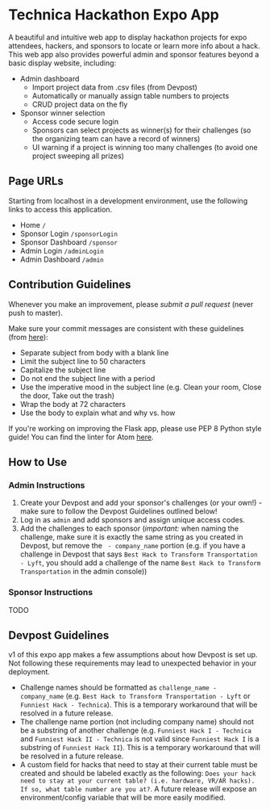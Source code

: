 # Technica Hackathon Expo App

A beautiful and intuitive web app to display hackathon projects for expo attendees, hackers, and sponsors to locate or learn more info about a hack. This web app also provides powerful admin and sponsor features beyond a basic display website, including:
* Admin dashboard
    * Import project data from .csv files (from Devpost)
    * Automatically or manually assign table numbers to projects
    * CRUD project data on the fly
* Sponsor winner selection
    * Access code secure login
    * Sponsors can select projects as winner(s) for their challenges (so the organizing team can have a record of winners)
    * UI warning if a project is winning too many challenges (to avoid one project sweeping all prizes)

## Page URLs

Starting from localhost in a development environment, use the following links to access this application.

- Home `/`
- Sponsor Login `/sponsorLogin`
- Sponsor Dashboard `/sponsor`
- Admin Login `/adminLogin`
- Admin Dashboard `/admin`

## Contribution Guidelines

Whenever you make an improvement, please *submit a pull request* (never push to master).

Make sure your commit messages are consistent with these guidelines (from [here](https://chris.beams.io/posts/git-commit/)):
- Separate subject from body with a blank line
- Limit the subject line to 50 characters
- Capitalize the subject line
- Do not end the subject line with a period
- Use the imperative mood in the subject line (e.g. Clean your room, Close the door, Take out the trash)
- Wrap the body at 72 characters
- Use the body to explain what and why vs. how

If you're working on improving the Flask app, please use PEP 8 Python style guide! You can find the linter for Atom [here](https://atom.io/packages/linter-python-pep8).

## How to Use

### Admin Instructions

1. Create your Devpost and add your sponsor's challenges (or your own!) - make sure to follow the Devpost Guidelines outlined below!
2. Log in as `admin` and add sponsors and assign unique access codes.
3. Add the challenges to each sponsor (*important:* when naming the challenge, make sure it is exactly the same string as you created in Devpost, but remove the ` - company_name` portion (e.g. if you have a challenge in Devpost that says `Best Hack to Transform Transportation - Lyft`, you should add a challenge of the name `Best Hack to Transform Transportation` in the admin console))

### Sponsor Instructions

TODO

## Devpost Guidelines

v1 of this expo app makes a few assumptions about how Devpost is set up. Not following these requirements may lead to unexpected behavior in your deployment.

- Challenge names should be formatted as `challenge_name - company_name` (e.g. `Best Hack to Transform Transportation - Lyft` or `Funniest Hack - Technica`). This is a temporary workaround that will be resolved in a future release.
- The challenge name portion (not including company name) should not be a substring of another challenge (e.g. `Funniest Hack I - Technica` and `Funniest Hack II - Technica` is not valid since `Funniest Hack I` is a substring of `Funniest Hack II`). This is a temporary workaround that will be  resolved in a future release.
- A custom field for hacks that need to stay at their current table must be created and should be labeled exactly as the following: `Does your hack need to stay at your current table? (i.e. hardware, VR/AR hacks). If so, what table number are you at?`. A future release will expose an environment/config variable that will be more easily modified.
